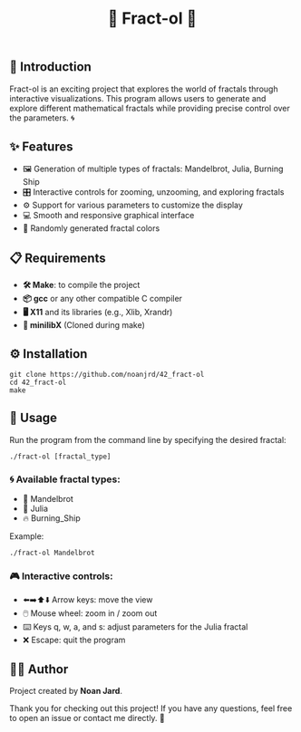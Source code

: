 <!DOCTYPE html>
<html lang="en">
<body>
    <header>
        <h1>🌟 Fract-ol 🌟</h1>
    </header>
    <main>
        <section>
            <h2>📖 Introduction</h2>
            <p>Fract-ol is an exciting project that explores the world of fractals through interactive visualizations. This program allows users to generate and explore different mathematical fractals while providing precise control over the parameters. 🌀</p>
        </section>
        <section>
            <h2>✨ Features</h2>
            <ul>
                <li>🖼️ Generation of multiple types of fractals: Mandelbrot, Julia, Burning Ship</li>
                <li>🎛️ Interactive controls for zooming, unzooming, and exploring fractals</li>
                <li>⚙️ Support for various parameters to customize the display</li>
                <li>💻 Smooth and responsive graphical interface</li>
                <li>🎨 Randomly generated fractal colors</li>
            </ul>
        </section>
        <section>
            <h2>📋 Requirements</h2>
            <ul>
                <li><strong>🛠️ Make</strong>: to compile the project</li>
                <li><strong>📦 gcc</strong> or any other compatible C compiler</li>
                <li><strong>🖥️ X11</strong> and its libraries (e.g., Xlib, Xrandr)</li>
                <li><strong>📂 minilibX</strong> (Cloned during make)</li>
            </ul>
        </section>
        <section>
            <h2>⚙️ Installation</h2>
            <pre><code>git clone https://github.com/noanjrd/42_fract-ol
cd 42_fract-ol
make</code></pre>
        </section>
        <section>
            <h2>🚀 Usage</h2>
            <p>Run the program from the command line by specifying the desired fractal:</p>
            <pre><code>./fract-ol [fractal_type]</code></pre>
            <h3>🌀 Available fractal types:</h3>
            <ul>
                <li>🌌 Mandelbrot</li>
                <li>🌟 Julia</li>
                <li>🔥 Burning_Ship</li>
            </ul>
            <p>Example:</p>
            <pre><code>./fract-ol Mandelbrot</code></pre>
            <h3>🎮 Interactive controls:</h3>
            <ul>
                <li>⬅️➡️⬆️⬇️ Arrow keys: move the view</li>
                <li>🖱️ Mouse wheel: zoom in / zoom out</li>
                <li>⌨️ Keys q, w, a, and s: adjust parameters for the Julia fractal</li>
                <li>❌ Escape: quit the program</li>
            </ul>
        </section>
        <section>
            <h2>👨‍💻 Author</h2>
            <p>Project created by <strong>Noan Jard</strong>. </p>
        </section>
    </main>
    <footer>
        <p>Thank you for checking out this project! If you have any questions, feel free to open an issue or contact me directly. 📩</p>
    </footer>
</body>
</html>
